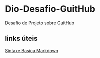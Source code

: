 # Dio-Desafio-GuitHub
Desafio de Projeto sobre GuitHub

## links úteis
[Sintaxe Basica Markdown](https://www.markdownguide.org/basic-syntax/)
